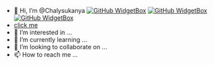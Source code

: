 
- 👋 Hi, I’m @Chalysukanya
[![GitHub WidgetBox](https://github-widgetbox.vercel.app/api/profile?username=Sukanya&data=followers,repositories,stars,commits)](https://github.com/Jurredr/github-widgetbox)
[![GitHub WidgetBox](https://github-widgetbox.vercel.app/api/skills?software=windows,vscode)](https://github.com/Jurredr/github-widgetbox)
[![GitHub WidgetBox](https://github-widgetbox.vercel.app/api/skills?languages=js,ts,java,php,html,css)](https://github.com/Jurredr/github-widgetbox)
-  <a href='www.google.co.th'>click me </a>
- 👀 I’m interested in ...
- 🌱 I’m currently learning ...
- 💞️ I’m looking to collaborate on ...
- 📫 How to reach me ...

<!---
Chalysukanya/Chalysukanya is a ✨ special ✨ repository because its `README.md` (this file) appears on your GitHub profile.
You can click the Preview link to take a look at your changes.
--->
